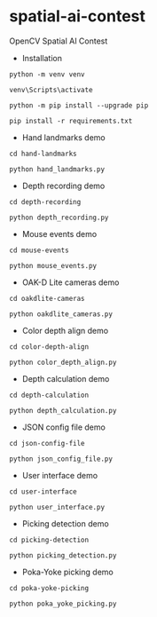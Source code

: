 # spatial-ai-contest
OpenCV Spatial AI Contest

- Installation
```
python -m venv venv
```
```
venv\Scripts\activate
```
```
python -m pip install --upgrade pip
```
```
pip install -r requirements.txt
```

- Hand landmarks demo
```
cd hand-landmarks
```
```
python hand_landmarks.py
```

- Depth recording demo
```
cd depth-recording
```
```
python depth_recording.py
```

- Mouse events demo
```
cd mouse-events
```
```
python mouse_events.py
```

- OAK-D Lite cameras demo
```
cd oakdlite-cameras
```
```
python oakdlite_cameras.py
```

- Color depth align demo
```
cd color-depth-align
```
```
python color_depth_align.py
```

- Depth calculation demo
```
cd depth-calculation
```
```
python depth_calculation.py
```

- JSON config file demo
```
cd json-config-file
```
```
python json_config_file.py
```

- User interface demo
```
cd user-interface
```
```
python user_interface.py
```

- Picking detection demo
```
cd picking-detection
```
```
python picking_detection.py
```

- Poka-Yoke picking demo
```
cd poka-yoke-picking
```
```
python poka_yoke_picking.py
```